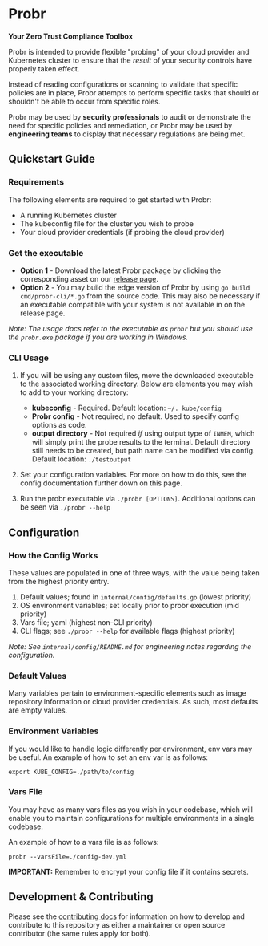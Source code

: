 # Probr

**Your Zero Trust Compliance Toolbox**

Probr is intended to provide flexible "probing" of your cloud provider and Kubernetes cluster to ensure that the _result_ of your security controls have properly taken effect.

Instead of reading configurations or scanning to validate that specific policies are in place, Probr attempts to perform specific tasks that should or shouldn't be able to occur from specific roles.

Probr may be used by **security professionals** to audit or demonstrate the need for specific policies and remediation, or Probr may be used by **engineering teams** to display that necessary regulations are being met.

## Quickstart Guide

### Requirements

The following elements are required to get started with Probr:

- A running Kubernetes cluster
- The kubeconfig file for the cluster you wish to probe
- Your cloud provider credentials (if probing the cloud provider)

### Get the executable

- **Option 1** - Download the latest Probr package by clicking the corresponding asset on our [release page](https://github.com/citihub/probr/releases).
- **Option 2** - You may build the edge version of Probr by using `go build cmd/probr-cli/*.go` from the source code. This may also be necessary if an executable compatible with your system is not available in on the release page.

*Note: The usage docs refer to the executable as `probr` but you should use the `probr.exe` package if you are working in Windows.*

### CLI Usage

1. If you will be using any custom files, move the downloaded executable to the associated working directory. Below are elements you may wish to add to your working directory:

      - **kubeconfig** - Required. Default location: `~/. kube/config`
      - **Probr config** - Not required, no default. Used to specify config options as code.
      - **output directory** - Not required *if* using output type of `INMEM`, which will simply print the probe results to the terminal. Default directory still needs to be created, but path name can be modified via config. Default location: `./testoutput`

1. Set your configuration variables. For more on how to do this, see the config documentation further down on this page.

1. Run the probr executable via `./probr [OPTIONS]`. Additional options can be seen via `./probr --help`

## Configuration

### How the Config Works

These values are populated in one of three ways, with the value being taken from the highest priority entry.

1. Default values; found in `internal/config/defaults.go` (lowest priority)
2. OS environment variables; set locally prior to probr execution (mid priority)
3. Vars file; yaml (highest non-CLI priority)
4. CLI flags; see `./probr --help` for available flags (highest priority)

_Note: See `internal/config/README.md` for engineering notes regarding the configuration._

### Default Values

Many variables pertain to environment-specific elements such as image repository information or cloud provider credentials. As such, most defaults are empty values.

### Environment Variables

If you would like to handle logic differently per environment, env vars may be useful. An example of how to set an env var is as follows:

`export KUBE_CONFIG=./path/to/config`

### Vars File

You may have as many vars files as you wish in your codebase, which will enable you to maintain configurations for multiple environments in a single codebase.

An example of how to a vars file is as follows:

```
probr --varsFile=./config-dev.yml
```

**IMPORTANT:** Remember to encrypt your config file if it contains secrets.


## Development & Contributing

Please see the [contributing docs](https://github.com/citihub/probr/blob/master/CONTRIBUTING.md) for information on how to develop and contribute to this repository as either a maintainer or open source contributor (the same rules apply for both).
